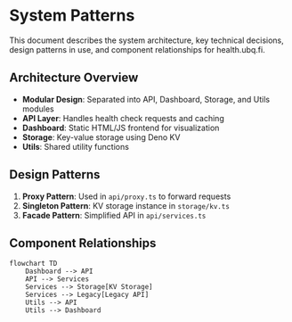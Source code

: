 # System Patterns

This document describes the system architecture, key technical decisions, design patterns in use, and component relationships for health.ubq.fi.

## Architecture Overview
- **Modular Design**: Separated into API, Dashboard, Storage, and Utils modules
- **API Layer**: Handles health check requests and caching
- **Dashboard**: Static HTML/JS frontend for visualization
- **Storage**: Key-value storage using Deno KV
- **Utils**: Shared utility functions

## Design Patterns
1. **Proxy Pattern**: Used in `api/proxy.ts` to forward requests
2. **Singleton Pattern**: KV storage instance in `storage/kv.ts`
3. **Facade Pattern**: Simplified API in `api/services.ts`

## Component Relationships
```mermaid
flowchart TD
    Dashboard --> API
    API --> Services
    Services --> Storage[KV Storage]
    Services --> Legacy[Legacy API]
    Utils --> API
    Utils --> Dashboard